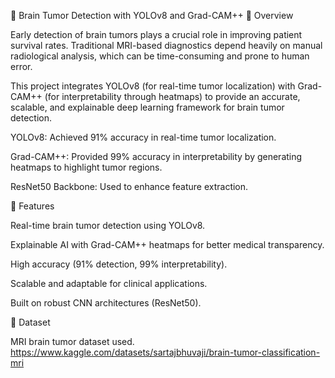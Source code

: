 🧠 Brain Tumor Detection with YOLOv8 and Grad-CAM++
📌 Overview

Early detection of brain tumors plays a crucial role in improving patient survival rates. Traditional MRI-based diagnostics depend heavily on manual radiological analysis, which can be time-consuming and prone to human error.

This project integrates YOLOv8 (for real-time tumor localization) with Grad-CAM++ (for interpretability through heatmaps) to provide an accurate, scalable, and explainable deep learning framework for brain tumor detection.

YOLOv8: Achieved 91% accuracy in real-time tumor localization.

Grad-CAM++: Provided 99% accuracy in interpretability by generating heatmaps to highlight tumor regions.

ResNet50 Backbone: Used to enhance feature extraction.

🚀 Features

Real-time brain tumor detection using YOLOv8.

Explainable AI with Grad-CAM++ heatmaps for better medical transparency.

High accuracy (91% detection, 99% interpretability).

Scalable and adaptable for clinical applications.

Built on robust CNN architectures (ResNet50).

📂 Dataset

MRI brain tumor dataset used.
https://www.kaggle.com/datasets/sartajbhuvaji/brain-tumor-classification-mri

